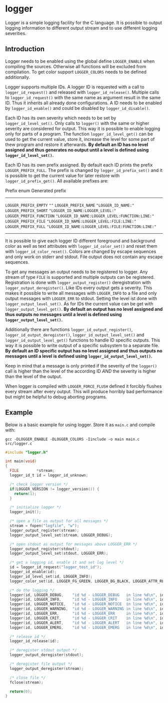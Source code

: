 logger
======

Logger is a simple logging facility for the C language. It is possible to
output logging information to different output stream and to use different
logging severities.

Introduction
------------

Logger needs to be enabled using the global define `LOGGER_ENABLE` when
compiling the sources. Otherwise all functions will be excluded from
compilation. To get color support `LOGGER_COLORS` needs to be defined
additionally.

Logger supports multiple IDs. A logger ID is requested with a call to
`logger_id_request()` and released with `logger_id_release()`. Multiple
calls to `logger_id_request()` with the same name as argument result in the
same ID. Thus it inherits all already done configurations. A ID needs to be
enabled by `logger_id_enable()` and could be disabled by
`logger_id_disable()`.

Each ID has its own severity which needs to be set by `logger_id_level_set()`.
Only calls to `logger()` with the same or higher severity are considered for
output. This way it is possible to enable logging only for parts of a program.
The function `logger_id_level_get()` can be used to get the current value,
store it, increase the level for some part of thew program and restore it
afterwards. **By default an ID has no level assigned and thus generates no
output until a level is defined using `logger_id_level_set()`.**

Each ID has its own prefix assigned. By default each ID prints the prefix
`LOGGER_PREFIX_FULL`. The prefix is changed by `logger_id_prefix_set()` and it
is possible to get the current value for later restore with
`logger_id_prefix_get()`. All available prefixes are:

  Prefix enum              Generated prefix
  ------------------------ ---------------------------------------------------
  `LOGGER_PREFIX_EMPTY`    `""`
  `LOGGER_PREFIX_NAME`     `"LOGGER_ID_NAME:"`
  `LOGGER_PREFIX_SHORT`    `"LOGGER_ID_NAME:LOGGER_LEVEL:"`
  `LOGGER_PREFIX_FUNCTION` `"LOGGER_ID_NAME:LOGGER_LEVEL:FUNCTION:LINE:"`
  `LOGGER_PREFIX_FILE`     `"LOGGER_ID_NAME:LOGGER_LEVEL:FILE:LINE:"`
  `LOGGER_PREFIX_FULL`     `"LOGGER_ID_NAME:LOGGER_LEVEL:FILE:FUNCTION:LINE:"`
  ------------------------ ---------------------------------------------------

It is possible to give each logger ID different foreground and background color
as well as text attributes with `logger_id_color_set()` and reset them with
`logger_id_color_reset()`. Colors are changed by escape sequences and only
work on stderr and stdout. File output does not contain any escape sequences.

To get any messages an output needs to be registered to logger. Any stream of
type `FILE` is supported and multiple outputs can be registered. Registration
is done with `logger_output_register()` deregistration with
`logger_output_deregister()`. Like IDs every output gets a severity. This makes
it possible to write all messages with `LOGGER_INFO` to a file and only output
messages with `LOGGER_ERR` to stdout. Setting the level ist done with
`logger_output_level_set()`. As for IDs the current value can be get with
`logger_output_level_get()`. **By default an output has no level assigned and
thus outputs no messages until a level is defined using
`logger_output_level_set()`.**

Additionally there are functions `logger_id_output_register()`,
`logger_id_output_deregister()`, `logger_id_output_level_set()` and
`logger_id_output_level_get()` functions to handle ID specific outputs. This
way it is possible to write output of a specific subsystem to a separate file.
**By default an ID specific output has no level assigned and thus outputs no
messages until a level is defined using `logger_id_output_level_set()`.**

Keep in mind that a message is only printed if the severity of the
`logger()` call is higher than the level of the according ID *AND* the
severity is higher than the level of the output.

When logger is compiled with `LOGGER_FORCE_FLUSH` defined it forcibly flushes
every stream after every output. This will produce horribly bad performance but
might be helpful to debug aborting programs.

Example
-------

Below is a basic example for using logger. Store it as `main.c` and compile
with:

`gcc -DLOGGER_ENABLE -DLOGGER_COLORS -Iinclude -o main main.c src/logger.c`

```c
#include "logger.h"

int main(void)
{
  FILE        *stream;
  logger_id_t id = logger_id_unknown;

  /* check logger version */
  if(LOGGER_VERSION != logger_version()) {
    return(1);
  }

  /* initialize logger */
  logger_init();

  /* open a file as output for all messages */
  stream = fopen("logfile", "w");
  logger_output_register(stream);
  logger_output_level_set(stream, LOGGER_DEBUG);

  /* open stdout as output for messages above LOGGER_ERR */
  logger_output_register(stdout);
  logger_output_level_set(stdout, LOGGER_ERR);

  /* get a logging id, enable it and set log level */
  id = logger_id_request("logger_test_id");
  logger_id_enable(id);
  logger_id_level_set(id, LOGGER_INFO);
  logger_color_set(id, LOGGER_FG_GREEN, LOGGER_BG_BLACK, LOGGER_ATTR_RESET);

  /* do the logging */
  logger(id, LOGGER_DEBUG,    "id %d - LOGGER_DEBUG   in line %d\n", id, __LINE__); /* nothing written */
  logger(id, LOGGER_INFO,     "id %d - LOGGER_INFO    in line %d\n", id, __LINE__); /* written to logfile */
  logger(id, LOGGER_NOTICE,   "id %d - LOGGER_NOTICE  in line %d\n", id, __LINE__); /* written to logfile */
  logger(id, LOGGER_WARNING,  "id %d - LOGGER_WARNING in line %d\n", id, __LINE__); /* written to logfile */
  logger(id, LOGGER_ERR,      "id %d - LOGGER_ERR     in line %d\n", id, __LINE__); /* written to logfile and stdout */
  logger(id, LOGGER_CRIT,     "id %d - LOGGER_CRIT    in line %d\n", id, __LINE__); /* written to logfile and stdout */
  logger(id, LOGGER_ALERT,    "id %d - LOGGER_ALERT   in line %d\n", id, __LINE__); /* written to logfile and stdout */
  logger(id, LOGGER_EMERG,    "id %d - LOGGER_EMERG   in line %d\n", id, __LINE__); /* written to logfile and stdout */

  /* release id */
  logger_id_release(id);

  /* deregister stdout output */
  logger_output_deregister(stdout);

  /* deregister file output */
  logger_output_deregister(stream);

  /* close file */
  fclose(stream);

  return(0);
}
```
